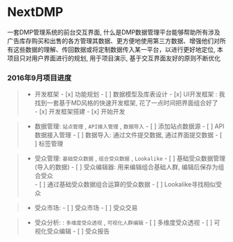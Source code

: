 # NextDMP
一套DMP管理系统的前台交互界面, 什么是DMP数据管理平台能够帮助所有涉及广告库存购买和出售的各方管理其数据、更方便地使用第三方数据、增强他们对所有这些数据的理解、传回数据或将定制数据传入某一平台，以进行更好地定位, 本项目只对用户界面进行的规划, 用于项目演示, 基于交互界面友好的原则不断优化

### 2016年9月项目进度
> * 开发框架
    - [x] 功能规划
    - [ ] 数据模型及库表设计
    - [x] UI开发框架 : 我找到一套基于MD风格的快速开发框架, 花了一点时间把界面组合好了  
    - [x] 开发框架搭建
    - [x] 开始开发
    
> * 数据管理: `站点管理` , `API接入管理` ,  `数据导入`
    - [ ] 添加站点数据源
    - [ ] API数据接入管理
    - [ ] 数据导入: 通过文件提交数据, 通过界面提交数据
    - [ ] 标签管理    

> * 受众管理: `基础受众数据` , `组合受众数据` ,  `Lookalike`
    - [ ] 基础受众数据管理(导入的数据)
    - [ ] 受众编辑器: 用来编辑组合基础人群, 编辑后保存为组合受众   
    - [ ] 通过基础受众数据组合运算的受众数据
    - [ ] Lookalike寻找相似受众

> * 受众市场: 
    - [ ] 受众市场
    - [ ] 受众交易

> * 受众分析: : `多维度受众透视` ,  `可视化人群编辑`
    - [ ] 多维度受众透视
    - [ ] 可视化受众编辑
    - [ ] 受众报告
